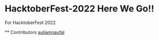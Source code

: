 # HacktoberFest-2022 Here We Go!!
For HacktoberFest 2022

** Contributors
[auliamnaufal](https://github.com/auliamnaufal)

